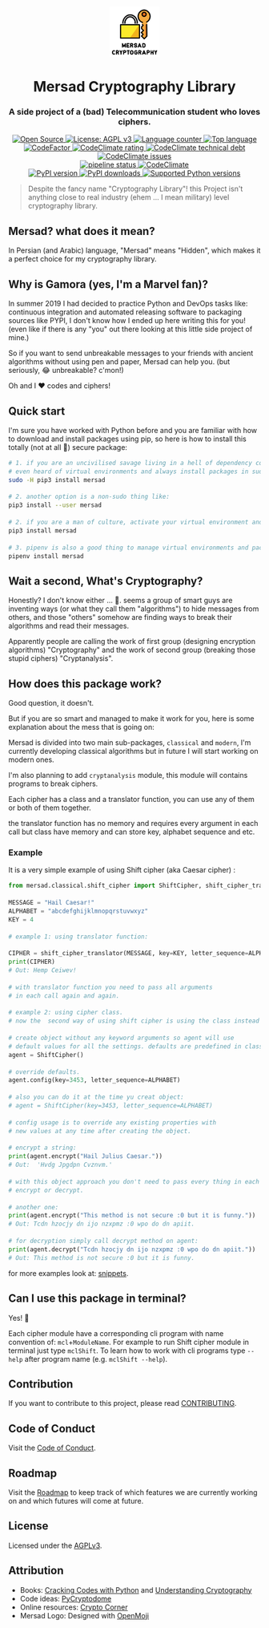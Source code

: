 <p align="center">
  <br>
  <a href="#">
    <img src="logo.svg" height="100" width="100" alt="Mersad Cryptography Library"/>
  </a>
</p>

<h1 align="center">Mersad Cryptography Library</h1>
<h3 align="center">A side project of a (bad) Telecommunication student who loves ciphers.</h3>
<p align="center">

<p align="center">
  <a title="Open Source" href="https://opensource.com/resources/what-open-source" target="_blank">
    <img src="https://img.shields.io/badge/Open%20Source-Forever-brightgreen?logo=open-source-initiative&style=flat-square" alt="Open Source">
  </a>
  <a title="License: AGPLv3" href="https://www.opensource.org/licenses/AGPL-3.0" target="_blank">
    <img src="https://img.shields.io/github/license/azadeh-afzar/Mersad-Cryptography-Library?logo=gnu&style=flat-square" alt="License: AGPL v3">
  </a>
  <a title="Language counter" href="#" target="_blank">
    <img src="https://img.shields.io/github/languages/count/azadeh-afzar/Mersad-Cryptography-Library?logo=gitlab&style=flat-square" alt="Language counter">
  </a>
  <a title="Top language" href="#" target="_blank">
    <img src="https://img.shields.io/github/languages/top/azadeh-afzar/Mersad-Cryptography-Library?logo=gitlab&style=flat-square" alt="Top language">
  </a>
  
  <br>
  
  <a title="Code Quality: Codefactor.io" href="https://www.codefactor.io/repository/github/azadeh-afzar/mersad-cryptography-library" target="_blank">
    <img src="https://www.codefactor.io/repository/github/azadeh-afzar/mersad-cryptography-library/badge?style=flat-square" alt="CodeFactor"/>
  </a>
  <a title="Code Quality: CodeClimate.com" href="https://codeclimate.com/github/azadeh-afzar/Mersad-Cryptography-Library/maintainability" target="_blank">
    <img src="https://img.shields.io/codeclimate/maintainability/azadeh-afzar/Mersad-Cryptography-Library?logo=code-climate&style=flat-square" alt="CodeClimate rating"/>
  </a>
  <a title="Code Technical Debt: CodeClimate.com" href="https://codeclimate.com/github/azadeh-afzar/Mersad-Cryptography-Library/maintainability" target="_blank">
    <img src="https://img.shields.io/codeclimate/tech-debt/azadeh-afzar/Mersad-Cryptography-Library?logo=code-climate&style=flat-square" alt="CodeClimate technical debt"/>
  </a>
  <a title="Code Issues: CodeClimate.com" href="https://codeclimate.com/github/azadeh-afzar/Mersad-Cryptography-Library/maintainability" target="_blank">
    <img src="https://img.shields.io/codeclimate/issues/azadeh-afzar/Mersad-Cryptography-Library?logo=code-climate&style=flat-square" alt="CodeClimate issues"/>
  </a>
  
  <br>

  <a title="GitLab: pipeline status" href="https://gitlab.com/Azadeh-Afzar/Cryptography/Mersad-Cryptography-Library/commits/master" target="_blank">
    <img src="https://img.shields.io/gitlab/pipeline/Cryptography/Mersad-Cryptography-Library?gitlab_url=https%3A%2F%2Fgitlab.com%2FAzadeh-Afzar&logo=gitlab&style=flat-square"  alt="pipeline status" />
  </a>
  <a title="Test Coverage: CodeClimate.com" href="https://codeclimate.com/github/azadeh-afzar/Mersad-Cryptography-Library" target="_blank">
    <img src="https://img.shields.io/codeclimate/coverage/azadeh-afzar/Mersad-Cryptography-Library?logo=code-climate&style=flat-square" alt="CodeClimate"/>
  </a>
  
  <br>

  <a title="PyPi: Mersad version" href="https://pypi.org/project/mersad" target="_blank">
    <img src="https://img.shields.io/pypi/v/mersad?logo=pypi&style=flat-square" alt="PyPI version">
  </a>
  <a title="PyPi: Mersad downloads" href="https://pypi.org/project/mersad" target="_blank">
    <img src="https://img.shields.io/pypi/dm/mersad?logo=pypi&style=flat-square" alt="PyPI downloads">
  </a>
  <a title="PyPi: version support" href="https://pypi.org/project/mersad" target="_blank">
    <img src="https://img.shields.io/pypi/pyversions/mersad?logo=pypi&style=flat-square" alt="Supported Python versions">
  </a>
</p>

>Despite the fancy name "Cryptography Library"! this Project isn't anything close to real industry
>(ehem ... I mean military) level cryptography library.

## Mersad? what does it mean?

In Persian (and Arabic) language, "Mersad" means "Hidden", which makes it a perfect choice
for my cryptography library. 

## Why is Gamora (yes, I'm a Marvel fan)?

In summer 2019 I had decided to practice Python and DevOps tasks like: continuous 
integration and automated releasing software to packaging sources like PYPI, I don't 
know how I ended up here writing this for you!
(even like if there is any "you" out there looking at this little side project of mine.)

So if you want to send unbreakable messages to your friends with ancient algorithms
without using pen and paper, Mersad can help you. (but seriously, :joy: unbreakable? c'mon!)

Oh and I :heart: codes and ciphers!

## Quick start

I'm sure you have worked with Python before and you are familiar with how to download
and install packages using pip, so here is how to install this totally (not at all :poop:)
secure package:

```bash
# 1. if you are an uncivilised savage living in a hell of dependency conflicts who doesn't 
# even heard of virtual environments and always install packages in sudo mode, here you go:
sudo -H pip3 install mersad

# 2. another option is a non-sudo thing like:
pip3 install --user mersad

# 2. if you are a man of culture, activate your virtual environment and type this:
pip3 install mersad

# 3. pipenv is also a good thing to manage virtual environments and packages to use (I prefer this :smiley:):
pipenv install mersad
```

## Wait a second, What's Cryptography?

Honestly? I don't know either ... :grimacing:. seems a group of smart guys are inventing
ways (or what they call them "algorithms") to hide messages from others, and those "others"
somehow are finding ways to break their algorithms and read their messages.

Apparently people are calling the work of first group (designing encryption algorithms)
"Cryptography" and the work of second group (breaking those stupid ciphers) "Cryptanalysis".

## How does this package work?

Good question, it doesn't.

But if you are so smart and managed to make it work for you, here is some 
explanation about the mess that is going on:

Mersad is divided into two main sub-packages, `classical` and `modern`, I'm currently
developing classical algorithms but in future I will start working on modern ones.

I'm also planning to add `cryptanalysis` module, this module will contains programs 
to break ciphers.

Each cipher has a class and a translator function, you can use any of them or both of 
them together.

the translator function has no memory and requires every argument in 
each call but class have memory and can store key, alphabet sequence and etc.

### Example

It is a very simple example of using Shift cipher (aka Caesar cipher) :

```python
from mersad.classical.shift_cipher import ShiftCipher, shift_cipher_translator

MESSAGE = "Hail Caesar!"
ALPHABET = "abcdefghijklmnopqrstuvwxyz"
KEY = 4

# example 1: using translator function:

CIPHER = shift_cipher_translator(MESSAGE, key=KEY, letter_sequence=ALPHABET)
print(CIPHER)
# Out: Hemp Ceiwev!

# with translator function you need to pass all arguments
# in each call again and again.

# example 2: using cipher class.
# now the  second way of using shift cipher is using the class instead of function.

# create object without any keyword arguments so agent will use
# default values for all the settings. defaults are predefined in class.
agent = ShiftCipher()

# override defaults.
agent.config(key=3453, letter_sequence=ALPHABET)

# also you can do it at the time yu creat object:
# agent = ShiftCipher(key=3453, letter_sequence=ALPHABET)

# config usage is to override any existing properties with 
# new values at any time after creating the object.

# encrypt a string:
print(agent.encrypt("Hail Julius Caesar."))
# Out:  'Hvdg Jpgdpn Cvznvm.'

# with this object approach you don't need to pass every thing in each call to
# encrypt or decrypt.

# another one:
print(agent.encrypt("This method is not secure :0 but it is funny."))
# Out: Tcdn hzocjy dn ijo nzxpmz :0 wpo do dn apiit.

# for decryption simply call decrypt method on agent:
print(agent.decrypt("Tcdn hzocjy dn ijo nzxpmz :0 wpo do dn apiit."))
# Out: This method is not secure :0 but it is funny.

``` 

for more examples look at:
[snippets](https://gitlab.com/Azadeh-Afzar/Cryptography/Mersad-Cryptography-Library/snippets).


## Can I use this package in terminal?

Yes! :metal:

Each cipher module have a corresponding cli program with name convention of:
`mcl`+`ModuleName`. For example to run Shift cipher module in terminal just type `mclShift`.
To learn how to work with cli programs type `--help` after program name
(e.g. `mclShift --help`).

## Contribution

If you want to contribute to this project, please read [CONTRIBUTING](CONTRIBUTING.md).

## Code of Conduct

Visit the [Code of Conduct](CODE_OF_CONDUCT.md).

## Roadmap

Visit the [Roadmap](ROADMAP.md) to keep track of which features we are currently 
working on and which futures will come at future.

## License

Licensed under the [AGPLv3](LICENSE).

## Attribution
 
- Books: [Cracking Codes with Python](https://inventwithpython.com/cracking) and 
         [Understanding Cryptography](https://www.springer.com/gp/book/9783642041006)
- Code ideas: [PyCryptodome](https://www.pycryptodome.org)
- Online resources: [Crypto Corner](https://crypto.interactive-maths.com)
- Mersad Logo: Designed with [OpenMoji](https://openmoji.org/)
